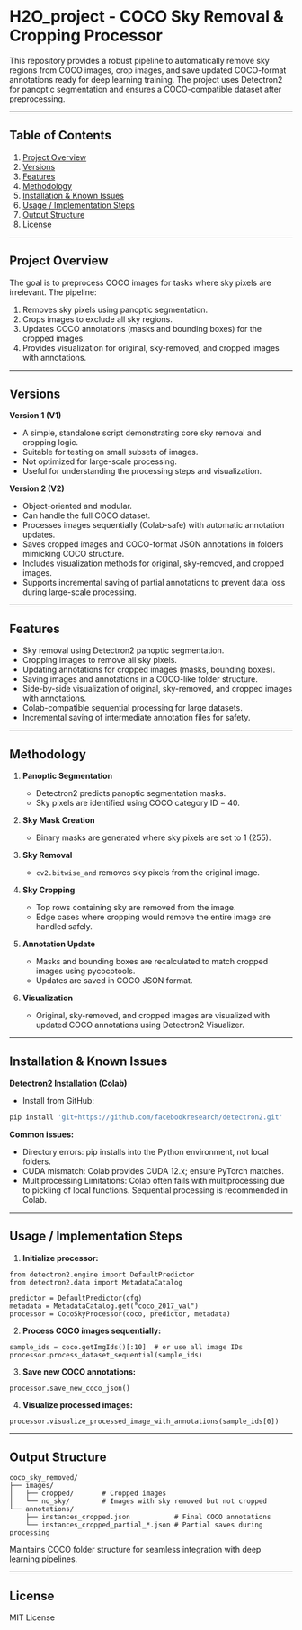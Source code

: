 # H2O_project - COCO Sky Removal & Cropping Processor

This repository provides a robust pipeline to automatically remove sky regions from COCO images, crop images, and save updated COCO-format annotations ready for deep learning training. The project uses Detectron2 for panoptic segmentation and ensures a COCO-compatible dataset after preprocessing.

---

## Table of Contents
1. [Project Overview](#project-overview)
2. [Versions](#versions)
3. [Features](#features)
4. [Methodology](#methodology)
5. [Installation & Known Issues](#installation--known-issues)
6. [Usage / Implementation Steps](#usage--implementation-steps)
7. [Output Structure](#output-structure)
8. [License](#license)

---

## Project Overview

The goal is to preprocess COCO images for tasks where sky pixels are irrelevant. The pipeline:
1. Removes sky pixels using panoptic segmentation.  
2. Crops images to exclude all sky regions.  
3. Updates COCO annotations (masks and bounding boxes) for the cropped images.  
4. Provides visualization for original, sky-removed, and cropped images with annotations.

---

## Versions

**Version 1 (V1)**  
- A simple, standalone script demonstrating core sky removal and cropping logic.  
- Suitable for testing on small subsets of images.  
- Not optimized for large-scale processing.  
- Useful for understanding the processing steps and visualization.

**Version 2 (V2)**  
- Object-oriented and modular.  
- Can handle the full COCO dataset.  
- Processes images sequentially (Colab-safe) with automatic annotation updates.  
- Saves cropped images and COCO-format JSON annotations in folders mimicking COCO structure.  
- Includes visualization methods for original, sky-removed, and cropped images.  
- Supports incremental saving of partial annotations to prevent data loss during large-scale processing.  

---

## Features
- Sky removal using Detectron2 panoptic segmentation.  
- Cropping images to remove all sky pixels.  
- Updating annotations for cropped images (masks, bounding boxes).  
- Saving images and annotations in a COCO-like folder structure.  
- Side-by-side visualization of original, sky-removed, and cropped images with annotations.  
- Colab-compatible sequential processing for large datasets.  
- Incremental saving of intermediate annotation files for safety.  

---

## Methodology

1. **Panoptic Segmentation**  
   - Detectron2 predicts panoptic segmentation masks.  
   - Sky pixels are identified using COCO category ID = 40.

2. **Sky Mask Creation**  
   - Binary masks are generated where sky pixels are set to 1 (255).  

3. **Sky Removal**  
   - `cv2.bitwise_and` removes sky pixels from the original image.  

4. **Sky Cropping**  
   - Top rows containing sky are removed from the image.  
   - Edge cases where cropping would remove the entire image are handled safely.  

5. **Annotation Update**  
   - Masks and bounding boxes are recalculated to match cropped images using pycocotools.  
   - Updates are saved in COCO JSON format.

6. **Visualization**  
   - Original, sky-removed, and cropped images are visualized with updated COCO annotations using Detectron2 Visualizer.

---

## Installation & Known Issues

**Detectron2 Installation (Colab)**  
- Install from GitHub:  
```bash
pip install 'git+https://github.com/facebookresearch/detectron2.git'
```

**Common issues:**

- Directory errors: pip installs into the Python environment, not local folders.
- CUDA mismatch: Colab provides CUDA 12.x; ensure PyTorch matches.
- Multiprocessing Limitations: Colab often fails with multiprocessing due to pickling of local functions. Sequential processing is recommended in Colab.

---

## Usage / Implementation Steps

1. **Initialize processor:**

```
from detectron2.engine import DefaultPredictor
from detectron2.data import MetadataCatalog

predictor = DefaultPredictor(cfg)
metadata = MetadataCatalog.get("coco_2017_val")
processor = CocoSkyProcessor(coco, predictor, metadata)
```

2. **Process COCO images sequentially:**

```
sample_ids = coco.getImgIds()[:10]  # or use all image IDs
processor.process_dataset_sequential(sample_ids)
```

3. **Save new COCO annotations:**

```
processor.save_new_coco_json()
```

4. **Visualize processed images:**

```
processor.visualize_processed_image_with_annotations(sample_ids[0])
```

---

## Output Structure

```
coco_sky_removed/
├── images/
│   ├── cropped/       # Cropped images
│   └── no_sky/        # Images with sky removed but not cropped
└── annotations/
    ├── instances_cropped.json           # Final COCO annotations
    └── instances_cropped_partial_*.json # Partial saves during processing
```
Maintains COCO folder structure for seamless integration with deep learning pipelines.

---

## License

MIT License
